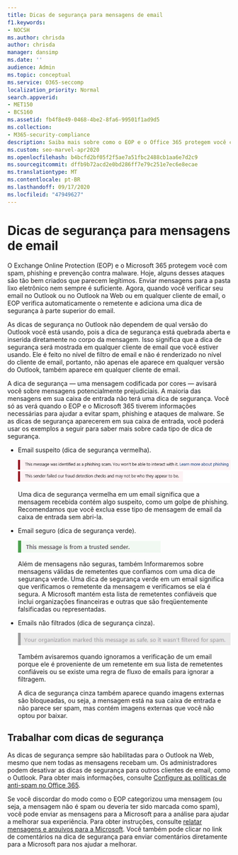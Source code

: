 ```yaml
---
title: Dicas de segurança para mensagens de email
f1.keywords:
- NOCSH
ms.author: chrisda
author: chrisda
manager: dansimp
ms.date: ''
audience: Admin
ms.topic: conceptual
ms.service: O365-seccomp
localization_priority: Normal
search.appverid:
- MET150
- BCS160
ms.assetid: fb4f8e49-0468-4be2-8fa6-99501f1ad9d5
ms.collection:
- M365-security-compliance
description: Saiba mais sobre como o EOP e o Office 365 protegem você com spam, phishing e prevenção contra malware adicionando uma dica de segurança à parte superior de emails.
ms.custom: seo-marvel-apr2020
ms.openlocfilehash: b4bcfd2bf05f2f5ae7a51fbc2488cb1aa6e7d2c9
ms.sourcegitcommit: dffb9b72acd2e0bd286ff7e79c251e7ec6e8ecae
ms.translationtype: MT
ms.contentlocale: pt-BR
ms.lasthandoff: 09/17/2020
ms.locfileid: "47949627"
---
```

# <a name="safety-tips-in-email-messages"></a>Dicas de segurança para mensagens de email

O Exchange Online Protection (EOP) e o Microsoft 365 protegem você com spam, phishing e prevenção contra malware. Hoje, alguns desses ataques são tão bem criados que parecem legítimos. Enviar mensagens para a pasta lixo eletrônico nem sempre é suficiente. Agora, quando você verificar seu email no Outlook ou no Outlook na Web ou em qualquer cliente de email, o EOP verifica automaticamente o remetente e adiciona uma dica de segurança à parte superior do email.

As dicas de segurança no Outlook não dependem de qual versão do Outlook você está usando, pois a dica de segurança está quebrada aberta e inserida diretamente no corpo da mensagem. Isso significa que a dica de segurança será mostrada em qualquer cliente de email que você estiver usando. Ele é feito no nível de filtro de email e não é renderizado no nível do cliente de email, portanto, não apenas ele aparece em qualquer versão do Outlook, também aparece em qualquer cliente de email.

A dica de segurança — uma mensagem codificada por cores — avisará você sobre mensagens potencialmente prejudiciais. A maioria das mensagens em sua caixa de entrada não terá uma dica de segurança. Você só as verá quando o EOP e o Microsoft 365 tiverem informações necessárias para ajudar a evitar spam, phishing e ataques de malware. Se as dicas de segurança aparecerem em sua caixa de entrada, você poderá usar os exemplos a seguir para saber mais sobre cada tipo de dica de segurança.

- Email suspeito (dica de segurança vermelha).

    ![Captura de tela que mostra uma dica de segurança vermelha.](../../media/5078a0be-e556-44a1-b169-09d780d26898.png)

    Uma dica de segurança vermelha em um email significa que a mensagem recebida contém algo suspeito, como um golpe de phishing. Recomendamos que você exclua esse tipo de mensagem de email da caixa de entrada sem abri-la.

- Email seguro (dica de segurança verde).

    ![Captura de tela que mostra uma dica de segurança verde.](../../media/acbc11d0-f626-4848-9fbf-66eeeda3f803.png)

    Além de mensagens não seguras, também Informaremos sobre mensagens válidas de remetentes que confiamos com uma dica de segurança verde. Uma dica de segurança verde em um email significa que verificamos o remetente da mensagem e verificamos se ela é segura. A Microsoft mantém esta lista de remetentes confiáveis que inclui organizações financeiras e outras que são freqüentemente falsificadas ou representadas.

- Emails não filtrados (dica de segurança cinza).

    ![Captura de tela que mostra uma dica de segurança cinza.](../../media/c4d0cf8f-08e9-4c84-beee-1d9e0b022e0a.png)

    Também avisaremos quando ignoramos a verificação de um email porque ele é proveniente de um remetente em sua lista de remetentes confiáveis ou se existe uma regra de fluxo de emails para ignorar a filtragem.

    A dica de segurança cinza também aparece quando imagens externas são bloqueadas, ou seja, a mensagem está na sua caixa de entrada e não parece ser spam, mas contém imagens externas que você não optou por baixar.

## <a name="working-with-safety-tips"></a>Trabalhar com dicas de segurança

As dicas de segurança sempre são habilitadas para o Outlook na Web, mesmo que nem todas as mensagens recebam um. Os administradores podem desativar as dicas de segurança para outros clientes de email, como o Outlook. Para obter mais informações, consulte [Configure as políticas de anti-spam no Office 365](configure-your-spam-filter-policies.md).

Se você discordar do modo como o EOP categorizou uma mensagem (ou seja, a mensagem não é spam ou deveria ter sido marcada como spam), você pode enviar as mensagens para a Microsoft para a análise para ajudar a melhorar sua experiência. Para obter instruções, consulte [relatar mensagens e arquivos para a Microsoft](report-junk-email-messages-to-microsoft.md). Você também pode clicar no link de comentários na dica de segurança para enviar comentários diretamente para a Microsoft para nos ajudar a melhorar.
